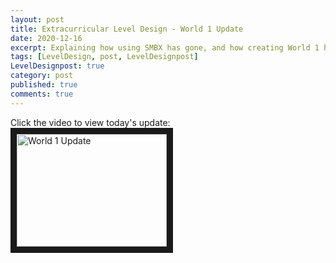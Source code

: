 ```yaml
---
layout: post
title: Extracurricular Level Design - World 1 Update
date: 2020-12-16
excerpt: Explaining how using SMBX has gone, and how creating World 1 has been.
tags: [LevelDesign, post, LevelDesignpost]
LevelDesignpost: true
category: post
published: true
comments: true
---
```

Click the video to view today's update:
<a href="http://www.youtube.com/watch?feature=player_embedded&v=PvZp1U9lE54" target="_blank"><img src="http://img.youtube.com/vi/PvZp1U9lE54/0.jpg" alt="World 1 Update" width="240" height="180" border="10" /></a>